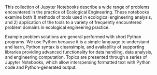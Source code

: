 This collection of Jupyter Notebooks describe a wide range of problems encountered in the practice of Ecological Engineering.  These notebooks examine both 1) methods of tools used in ecological engineering analysis, and 2) application of the tools to a variety of frequently encountered problem domains in ecological engineering practice.

Example problem solutions are general performed with short Python programs.  We use Python because it is a simple language to understand and learn, Python syntax is cleansimple, and availability of supporting libraries providing advanced functionality for data handling, data analysis, and engineering computation. Topics are presented through a series of Jupyter Notebooks, which allow interspersing formatted text with Python code and Python-generated output.

